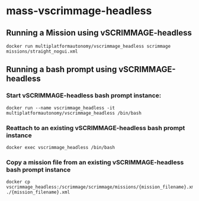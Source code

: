 # mass-vscrimmage-headless

## Running a Mission using vSCRIMMAGE-headless
```
docker run multiplatformautonomy/vscrimmage_headless scrimmage missions/straight_nogui.xml
```

## Running a bash prompt using vSCRIMMAGE-headless
### Start vSCRIMMAGE-headless bash prompt instance:
```
docker run --name vscrimmage_headless -it multiplatformautonomy/vscrimmage_headless /bin/bash
```

### Reattach to an existing vSCRIMMAGE-headless bash prompt instance
```
docker exec vscrimmage_headless /bin/bash
```

### Copy a mission file from an existing vSCRIMMAGE-headless bash prompt instance
```
docker cp vscrimmage_headless:/scrimmage/scrimmage/missions/{mission_filename}.xml ./{mission_filename}.xml
```
